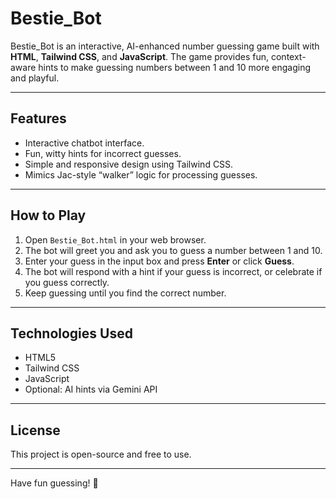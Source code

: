 # Bestie_Bot

Bestie_Bot is an interactive, AI-enhanced number guessing game built with **HTML**, **Tailwind CSS**, and **JavaScript**. The game provides fun, context-aware hints to make guessing numbers between 1 and 10 more engaging and playful.

---

## Features

- Interactive chatbot interface.
- Fun, witty hints for incorrect guesses.
- Simple and responsive design using Tailwind CSS.
- Mimics Jac-style “walker” logic for processing guesses.

---

## How to Play

1. Open `Bestie_Bot.html` in your web browser.
2. The bot will greet you and ask you to guess a number between 1 and 10.
3. Enter your guess in the input box and press **Enter** or click **Guess**.
4. The bot will respond with a hint if your guess is incorrect, or celebrate if you guess correctly.
5. Keep guessing until you find the correct number.

---

## Technologies Used

- HTML5
- Tailwind CSS
- JavaScript
- Optional: AI hints via Gemini API

---

## License

This project is open-source and free to use.

---

Have fun guessing! 🎉
